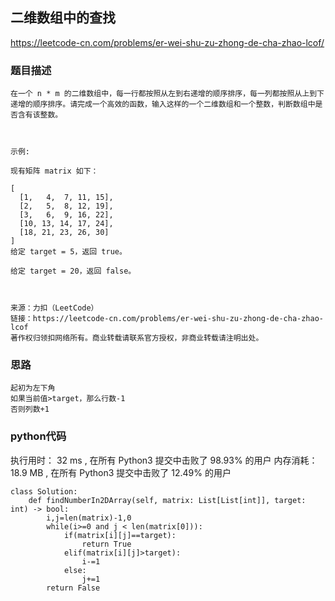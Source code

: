 ## 二维数组中的查找

https://leetcode-cn.com/problems/er-wei-shu-zu-zhong-de-cha-zhao-lcof/



### 题目描述

```
在一个 n * m 的二维数组中，每一行都按照从左到右递增的顺序排序，每一列都按照从上到下递增的顺序排序。请完成一个高效的函数，输入这样的一个二维数组和一个整数，判断数组中是否含有该整数。

 

示例:

现有矩阵 matrix 如下：

[
  [1,   4,  7, 11, 15],
  [2,   5,  8, 12, 19],
  [3,   6,  9, 16, 22],
  [10, 13, 14, 17, 24],
  [18, 21, 23, 26, 30]
]
给定 target = 5，返回 true。

给定 target = 20，返回 false。

 

来源：力扣（LeetCode）
链接：https://leetcode-cn.com/problems/er-wei-shu-zu-zhong-de-cha-zhao-lcof
著作权归领扣网络所有。商业转载请联系官方授权，非商业转载请注明出处。

```



### 思路

```
起初为左下角
如果当前值>target，那么行数-1
否则列数+1
```



### python代码
执行用时：
32 ms
, 在所有 Python3 提交中击败了
98.93%
的用户
内存消耗：
18.9 MB
, 在所有 Python3 提交中击败了
12.49%
的用户
```
class Solution:
    def findNumberIn2DArray(self, matrix: List[List[int]], target: int) -> bool:
        i,j=len(matrix)-1,0
        while(i>=0 and j < len(matrix[0])):
            if(matrix[i][j]==target):
                return True
            elif(matrix[i][j]>target):
                i-=1
            else:
                j+=1
        return False
```

